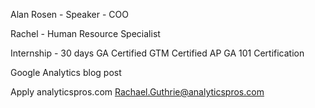 Alan Rosen - Speaker - COO

Rachel - Human Resource Specialist

Internship - 30 days
GA Certified
GTM Certified
AP GA 101 Certification

Google Analytics blog post

Apply
analyticspros.com
Rachael.Guthrie@analyticspros.com
